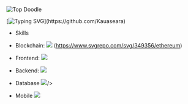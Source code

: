 ![Top Doodle](/files/top.png)

[![Typing SVG](https://readme-typing-svg.herokuapp.com/?font=Righteous&color=016EEA&size=54&center=true&vCenter=true&width=900&height=100&lines=%F0%9F%91%8B+My+Name+is+Kaua+Lucas+Seara.;I+am+a+blockchain+Developer.;I+am+a+frontend+developer.;Feel+Free+to+Get+in+Touch.+%F0%9F%98%84;Nice+to+Meet+You!!!...)](https://github.com/Kauaseara)

- Skills

* Blockchain:
  <img src="https://skillicons.dev/icons?i=solidity,rust,C" />
  (https://www.svgrepo.com/svg/349356/ethereum)

* Frontend:
  <img src="https://skillicons.dev/icons?i=html,css,javascript,typescript,jquery,bootstrap,tailwind,threejs,d3,react,redux,nextjs,vue,vuetify,angular,babel,webpack" />

* Backend:
  <img src="https://skillicons.dev/icons?i=php,nodejs,laravel,express,py,c,cpp,cs,qt" />

* Database
  <img src="https://skillicons.dev/icons?i=mysql,mongodb,sqlite,postgres,firebase" />/>

* Mobile
  <img src="https://skillicons.dev/icons?i=kotlin,flutter,react" />
